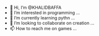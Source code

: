 - 👋 Hi, I’m @KHALIDBAFFA
- 👀 I’m interested in programming ...
- 🌱 I’m currently learning pythn ...
- 💞️ I’m looking to collaborate on creation ...
- 📫 How to reach me on games ...

<!---
KHALIDBAFFA/KHALIDBAFFA is a ✨ special ✨ repository because its `README.md` (this file) appears on your GitHub profile.
You can click the Preview link to take a look at your changes.
--->

